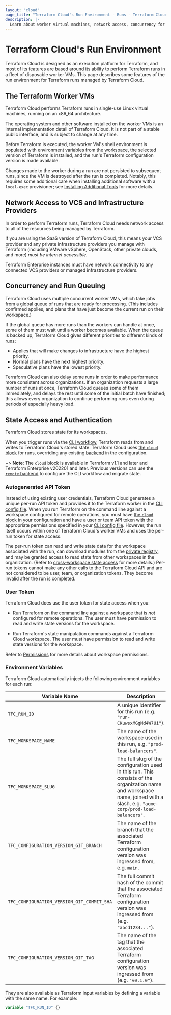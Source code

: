 ```yaml
---
layout: "cloud"
page_title: "Terraform Cloud's Run Environment - Runs - Terraform Cloud and Terraform Enterprise"
description: |-
  Learn about worker virtual machines, network access, concurrency for run queueing, state access authentication, and environment variables.
---
```


# Terraform Cloud's Run Environment

Terraform Cloud is designed as an execution platform for Terraform, and most of its features are based around its ability to perform Terraform runs in a fleet of disposable worker VMs. This page describes some features of the run environment for Terraform runs managed by Terraform Cloud.

## The Terraform Worker VMs

Terraform Cloud performs Terraform runs in single-use Linux virtual machines, running on an x86\_64 architecture.

The operating system and other software installed on the worker VMs is an internal implementation detail of Terraform Cloud. It is not part of a stable public interface, and is subject to change at any time.

Before Terraform is executed, the worker VM's shell environment is populated with environment variables from the workspace, the selected version of Terraform is installed, and the run's Terraform configuration version is made available.

Changes made to the worker during a run are not persisted to subsequent runs, since the VM is destroyed after the run is completed. Notably, this requires some additional care when installing additional software with a `local-exec` provisioner; see [Installing Additional Tools](install-software.html#installing-additional-tools) for more details.

## Network Access to VCS and Infrastructure Providers

In order to perform Terraform runs, Terraform Cloud needs network access to all of the resources being managed by Terraform.

If you are using the SaaS version of Terraform Cloud, this means your VCS provider and any private infrastructure providers you manage with Terraform (including VMware vSphere, OpenStack, other private clouds, and more) _must be internet accessible._

Terraform Enterprise instances must have network connectivity to any connected VCS providers or managed infrastructure providers.

## Concurrency and Run Queuing

Terraform Cloud uses multiple concurrent worker VMs, which take jobs from a global queue of runs that are ready for processing. (This includes confirmed applies, and plans that have just become the current run on their workspace.)

If the global queue has more runs than the workers can handle at once, some of them must wait until a worker becomes available. When the queue is backed up, Terraform Cloud gives different priorities to different kinds of runs:

- Applies that will make changes to infrastructure have the highest priority.
- Normal plans have the next highest priority.
- Speculative plans have the lowest priority.

Terraform Cloud can also delay some runs in order to make performance more consistent across organizations. If an organization requests a large number of runs at once, Terraform Cloud queues some of them immediately, and delays the rest until some of the initial batch have finished; this allows every organization to continue performing runs even during periods of especially heavy load.

## State Access and Authentication

[CLI config file]: /docs/cli/config/config-file.html
[cloud]: /docs/cli/cloud/index.html

Terraform Cloud stores state for its workspaces.

When you trigger runs via the [CLI workflow](/docs/cloud/run/cli.html), Terraform reads from and writes to Terraform Cloud's stored state. Terraform Cloud uses [the `cloud` block][cloud] for runs, overriding any existing [backend](/docs/language/settings/backends/index.html) in the configuration.

~> **Note**: The `cloud` block is available in Terraform v1.1 and later and Terraform Enterprise v202201 and later. Previous versions can use the [`remote` backend](/docs/language/settings/backends/remote.html) to configure the CLI workflow and migrate state.

### Autogenerated API Token

Instead of using existing user credentials, Terraform Cloud generates a unique per-run API token and provides it to the Terraform worker in the [CLI config file][]. When you run Terraform on the command line against a workspace configured for remote operations, you must have [the `cloud` block][cloud] in your configuration and have a user or team API token with the appropriate permissions specified in your [CLI config file][]. However, the run itself occurs within one of Terraform Cloud's worker VMs and uses the per-run token for state access.

The per-run token can read and write state data for the workspace associated with the run, can download modules from the [private registry](../registry/index.html), and may be granted access to read state from other workspaces in the organization. (Refer to [cross-workspace state access](../workspaces/state.html#accessing-state-from-other-workspaces) for more details.) Per-run tokens cannot make any other calls to the Terraform Cloud API and are not considered to be user, team, or organization tokens. They become invalid after the run is completed.

### User Token

Terraform Cloud does use the user token for state access when you:

- Run Terraform on the command line against a workspace that is _not_ configured for remote operations. The user must have permission to read and write state versions for the workspace.

- Run Terraform's state manipulation commands against a Terraform Cloud workspace. The user must have permission to read and write state versions for the workspace.

Refer to [Permissions](/docs/cloud/users-teams-organizations/permissions.html#workspace-permissions) for more details about workspace permissions.

[permissions-citation]: #intentionally-unused---keep-for-maintainers

### Environment Variables

Terraform Cloud automatically injects the following environment variables for each run:

| Variable Name | Description |
| --------------| ------------|
|`TFC_RUN_ID` | A unique identifier for this run (e.g. `"run-CKuwsxMGgMd4W7Ui"`). |
|`TFC_WORKSPACE_NAME` | The name of the workspace used in this run, e.g. `"prod-load-balancers"`. |
|`TFC_WORKSPACE_SLUG` | The full slug of the configuration used in this run. This consists of the organization name and workspace name, joined with a slash, e.g. `"acme-corp/prod-load-balancers"`. |
|`TFC_CONFIGURATION_VERSION_GIT_BRANCH` | The name of the branch that the associated Terraform configuration version was ingressed from, e.g. `main`. |
| `TFC_CONFIGURATION_VERSION_GIT_COMMIT_SHA` | The full commit hash of the commit that the associated Terraform configuration version was ingressed from (e.g. `"abcd1234..."`). |
|`TFC_CONFIGURATION_VERSION_GIT_TAG` | The name of the tag that the associated Terraform configuration version was ingressed from (e.g. `"v0.1.0"`). |

They are also available as Terraform input variables by defining a variable with the same name. For example:

```terraform
variable "TFC_RUN_ID" {}
```
